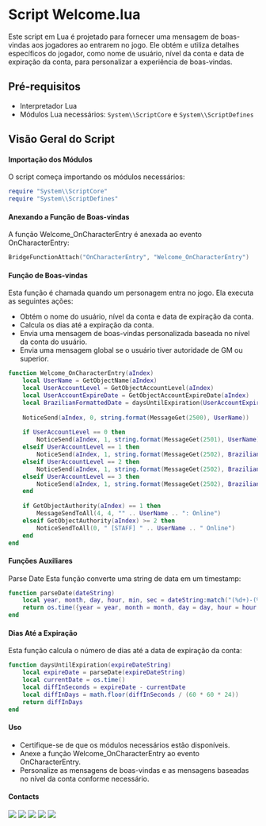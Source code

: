 # Script Welcome.lua

Este script em Lua é projetado para fornecer uma mensagem de boas-vindas aos jogadores ao entrarem no jogo. Ele obtém e utiliza detalhes específicos do jogador, como nome de usuário, nível da conta e data de expiração da conta, para personalizar a experiência de boas-vindas.

## Pré-requisitos

- Interpretador Lua
- Módulos Lua necessários: `System\\ScriptCore` e `System\\ScriptDefines`

## Visão Geral do Script

#### Importação dos Módulos

O script começa importando os módulos necessários:

```lua
require "System\\ScriptCore"
require "System\\ScriptDefines"
```

#### Anexando a Função de Boas-vindas

A função Welcome_OnCharacterEntry é anexada ao evento OnCharacterEntry:

```lua
BridgeFunctionAttach("OnCharacterEntry", "Welcome_OnCharacterEntry")
```

#### Função de Boas-vindas

Esta função é chamada quando um personagem entra no jogo. Ela executa as seguintes ações:

- Obtém o nome do usuário, nível da conta e data de expiração da conta.
- Calcula os dias até a expiração da conta.
- Envia uma mensagem de boas-vindas personalizada baseada no nível da conta do usuário.
- Envia uma mensagem global se o usuário tiver autoridade de GM ou superior.

```lua
function Welcome_OnCharacterEntry(aIndex)
    local UserName = GetObjectName(aIndex)
    local UserAccountLevel = GetObjectAccountLevel(aIndex)
    local UserAccountExpireDate = GetObjectAccountExpireDate(aIndex)
    local BrazilianFormattedDate = daysUntilExpiration(UserAccountExpireDate)
    
    NoticeSend(aIndex, 0, string.format(MessageGet(2500), UserName))
    
    if UserAccountLevel == 0 then 
        NoticeSend(aIndex, 1, string.format(MessageGet(2501), UserName))
    elseif UserAccountLevel == 1 then
        NoticeSend(aIndex, 1, string.format(MessageGet(2502), BrazilianFormattedDate))
    elseif UserAccountLevel == 2 then
        NoticeSend(aIndex, 1, string.format(MessageGet(2502), BrazilianFormattedDate))
    elseif UserAccountLevel == 3 then
        NoticeSend(aIndex, 1, string.format(MessageGet(2502), BrazilianFormattedDate))
    end
    
    if GetObjectAuthority(aIndex) == 1 then
        MessageSendToAll(4, 4, "" .. UserName .. ": Online")
    elseif GetObjectAuthority(aIndex) >= 2 then
        NoticeSendToAll(0, " [STAFF] " .. UserName .. " Online")   
    end
end
```
#### Funções Auxiliares

Parse Date
Esta função converte uma string de data em um timestamp:

```lua
function parseDate(dateString)
    local year, month, day, hour, min, sec = dateString:match("(%d+)-(%d+)-(%d+) (%d+):(%d+):(%d+)")
    return os.time({year = year, month = month, day = day, hour = hour, min = min, sec = sec})
end
```

#### Dias Até a Expiração

Esta função calcula o número de dias até a data de expiração da conta:

```lua
function daysUntilExpiration(expireDateString)
    local expireDate = parseDate(expireDateString)
    local currentDate = os.time()
    local diffInSeconds = expireDate - currentDate
    local diffInDays = math.floor(diffInSeconds / (60 * 60 * 24))
    return diffInDays
end
```

#### Uso

- Certifique-se de que os módulos necessários estão disponíveis.
- Anexe a função Welcome_OnCharacterEntry ao evento OnCharacterEntry.
- Personalize as mensagens de boas-vindas e as mensagens baseadas no nível da conta conforme necessário.

#### Contacts

<div> 
  <a href="http://www.youtube.com/@WebersonCarlos" target="_blank"><img src="https://img.shields.io/badge/YouTube-FF0000?style=for-the-badge&logo=youtube&logoColor=white" target="_blank"></a>
  <a href="https://www.instagram.com/weberson.code/" target="_blank"><img src="https://img.shields.io/badge/-Instagram-%23E4405F?style=for-the-badge&logo=instagram&logoColor=white" target="_blank"></a>
  <a href="https://discord.gg/j8v3SHQ6NM" target="_blank"><img src="https://img.shields.io/badge/Discord-7289DA?style=for-the-badge&logo=discord&logoColor=white" target="_blank"></a> 
  <a href = "mailto:calinhos_usa@hotmail.com"><img src="https://img.shields.io/badge/-Hotmail-%23333?style=for-the-badge&logo=hotmail&logoColor=white" target="_blank"></a>
  <a href="https://api.whatsapp.com/send?phone=5562996727496" target="_blank"><img src="https://img.shields.io/badge/-Whatsapp-%230077B5?style=for-the-badge&logo=whatsapp&logoColor=white" target="_blank"></a> 
  
</div>
